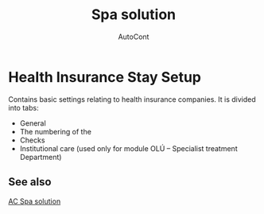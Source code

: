 ﻿---
    title: "Spa solution"
    author: AutoCont
    ms.date: 04/30/2018
    ms.topic: article
    ms.prod: dynamics-nav-2017
    ms.contentlocale: en
    ms.lasthandoff: 04/30/2018
---

# Health Insurance Stay Setup

Contains basic settings relating to health insurance companies. It is divided into tabs:
-	General
-	The numbering of the
-	Checks
-	Institutional care (used only for module OLÚ – Specialist treatment Department) 



## <a name="see-also"></a>See also
[AC Spa solution](ac-spa-solution.md)